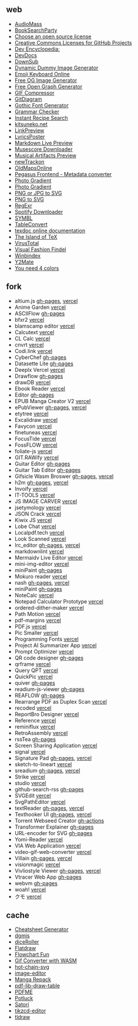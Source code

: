 ## web

- [AudioMass](https://audiomass.co)
- [BookSearchParty](https://booksearch.party)
- [Choose an open source license](https://choosealicense.com/)
- [Creative Commons Licenses for GitHub Projects](https://github.com/santisoler/cc-licenses)
- [Dev Encyclopedia;](https://devpedia.dev)
- [DevDocs](https://devdocs.io)
- [DownSub](https://downsub.com)
- [Dynamic Dummy Image Generator](https://dummyimage.com)
- [Emoji Keyboard Online](https://emojikeyboard.io)
- [Free OG Image Generator](https://ogimage.click)
- [Free Open Graph Generator](https://og.indiehub.best)
- [GIF Compressor](https://gifcompressor.com)
- [GitDiagram](https://gitdiagram.com)
- [Gothic Font Generator](https://capitalizemytitle.com/gothic-font-generator)
- [Grammar Checker](https://wordcount.com/grammar-checker)
- [Instant Recipe Search](https://github.com/typesense/showcase-recipe-search)
- [kitsuneko.net](https://kitsunekko.net)
- [LinkPreview](https://linkpreview.xyz)
- [LyricsPoster](https://lyricsposter.net)
- [Markdown Live Preview](https://markdownlivepreview.com)
- [Musescore Downloader](https://nanomidi.net/musescore-downloader)
- [Musical Artifacts Preview](https://preview.musical-artifacts.com)
- [newTrackon](https://newtrackon.com)
- [OldMapsOnline](https://www.oldmapsonline.org)
- [Pegasus Frontend - Metadata converter](https://pegasus-frontend.org/tools/convert)
- [Photo Gradient](https://photogradient.com)
- [Photo Gradient](https://photogradient.com)
- [PNG or JPG to SVG](https://www.pngtosvg.com)
- [PNG to SVG](https://png2svg.com)
- [RegExr](https://regexr.com)
- [Spotify Downloader](https://spotidownloader.com)
- [SYMBL](https://symbl.cc)
- [TableConvert](https://tableconvert.com)
- [texdoc online documentation](https://texdoc.org/index.html)
- [The Island of TeX](https://islandoftex.gitlab.io)
- [VirusTotal](https://www.virustotal.com/gui/home/upload)
- [Visual Fashion Findel](https://shopwithpixie.com/visual-fashion-finder)
- [Winbindex](https://winbindex.m417z.com)
- [Y2Mate](https://y2mate.nu/en-GczD)
- [You need 4 colors](https://www.iamsajid.com/colors)

## fork

- altium.js [gh-pages](https://scillidan.github.io/altium_js/altium_sch.html), [vercel](https://gm-altium-js.vercel.app/altium_sch.html)
- Anime Garden [vercel](https://gm-anime-garden.vercel.app)
- ASCIIFlow [gh-pages](https://scillidan.github.io/asciiflow)
- bfxr2 [vercel](https://gm-bfxr2.vercel.app)
- blamscamp editor [vercel](https://gm-blamscamp.vercel.app)
- Calcutext [vercel](https://gm-calcutext.vercel.app)
- CL Calc [vercel](https://gm-clcalc.vercel.app)
- cnvrt [vercel](https://gm-cnvrt.vercel.app)
- Codi.link [vercel](https://gm-codi-link.vercel.app)
- CyberChef [gh-pages](https://scillidan.github.io/CyberChef)
- Datasette Lite [gh-pages](https://scillidan.github.io/datasette-lite/?csv=https://raw.githubusercontent.com/WeblateOrg/language-data/refs/heads/main/languages.csv)
- Deeplx Vercel [vercel](https://gm-deeplx-vercel.vercel.app)
- Drawflow [gh-pages](https://scillidan.github.io/Drawflow)
- drawDB [vercel](https://gm-drawdb.vercel.app/editor)
- Ebook Reader [vercel](https://gm-ebook-reader.vercel.app)
- Editor [gh-pages](https://scillidan.github.io/Editor)
- EPUB Manga Creator V2 [vercel](https://gm-epub-manga-creator.vercel.app)
- ePubViewer [gh-pages](https://scillidan.github.io/ePubViewer), [vercel](https://gm-epubviewer.vercel.app)
- etytree [vercel](https://gm-etytree.vercel.app)
- Excalidraw [vercel](https://gm-excalidraw.vercel.app)
- Favycon [vercel](https://gm-favycon.vercel.app)
- finetuneas [vercel](https://gm-finetuneas.vercel.app/finetuneas.html)
- FocusTide [vercel](https://gm-focus-tide.vercel.app)
- FossFLOW [vercel](https://gm-foss-flow.vercel.app)
- foliate-js [vercel](https://gm-foliate-js.vercel.app/reader.html)
- GIT.RAWify [vercel](https://gm-git-rawify.vercel.app)
- Guitar Editor [gh-pages](https://scillidan.github.io/guitar-tabs-editor)
- Guitar Tab Editor [gh-pages](https://scillidan.github.io/tab-editor)
- Gifsicle Wasm Broswer [gh-pages](https://scillidan.github.io/gifsicle-wasm-browser), [vercel](https://gm-gifsicle-wasm-browser.vercel.app)
- h2m [gh-pages](https://scillidan.github.io/h2m), [vercel](https://gm-h2m.vercel.app)
- Invoify [vercel](https://gm-invoify.vercel.app)
- IT-TOOLS [vercel](https://gm-it-tools.vercel.app)
- JS IMAGE CARVER [vercel](https://gm-js-image-carver.vercel.app)
- jsetymology [vercel](https://gm-jsetymology.vercel.app)
- JSON Crack [vercel](https://gm-jsoncrack-com.vercel.app)
- Kiwix JS [vercel](https://gm-kiwix-js-pwa.vercel.app/www/index.html)
- Lobe Chat [vercel](https://gm-lobe-chat.vercel.app)
- Localpdf.tech [vercel](https://gm-localpdfmerger.vercel.app)
- Look Scanned [vercel](https://gm-lookscanned-io.vercel.app)
- lrc_editor [gh-pages](https://scillidan.github.io/lrc_editor/), [vercel](https://gm-lrc-editor.vercel.app)
- markdownlint [vercel](https://gm-markdownlint.vercel.app/default.htm)
- Mermaidv Live Editor [vercel](https://gm-mermaid-live-editor.vercel.app)
- mini-img-editor [vercel](https://gm-mini-photo-editor.vercel.app)
- miniPaint [gh-pages](https://scillidan.github.io/miniPaint)
- Mokuro reader [vercel](https://gm-mokuro-reader.vercel.app)
- nash [gh-pages](https://scillidan.github.io/nash), [vercel](https://gm-nash.vercel.app)
- miniPaint [gh-pages](https://scillidan.github.io/miniPaint)
- NoteCalc [vercel](https://gm-notecalc.vercel.app)
- Notepad Calculator Prototype [vercel](https://gm-notepad-calculator.vercel.app)
- ordered-dither-maker [vercel](https://gm-ordered-dither-maker.vercel.app)
- Path Motion [vercel](https://gm-path-motion.vercel.app/canvas)
- pdf-margins [vercel](https://gm-pdf-margins.vercel.app)
- PDF.js [vercel](https://gm-pdf-js.vercel.app/web/viewer.html)
- Pic Smaller [vercel](https://gm-pic-smaller.vercel.app)
- Programming Fonts [vercel](https://gm-programmingfonts.vercel.app)
- Project AI Summarizer App [vercel](https://gm-project-ai-summarizer-app.vercel.app)
- Prompt Optimizer [vercel](https://gm-prompt-optimizer.vercel.app)
- QR code designer [gh-pages](https://scillidan.github.io/qr-designer)
- qrframe [vercel](https://gm-qrframe.vercel.app)
- Query QPT [vercel](https://gm-query-gpt.vercel.app)
- QuickPic [vercel](https://gm-quickpic.vercel.app)
- quiver [gh-pages](https://scillidan.github.io/quiver)
- readium-js-viewer [gh-pages](https://scillidan.github.io/readium-js-viewer)
- REAFLOW [gh-pages](https://scillidan.github.io/reaflow)
- Rearrange PDF as Duplex Scan [vercel](https://gm-pdf-duplex-scan.vercel.app)
- recoded [vercel](https://gm-recoded.vercel.app)
- ReportBro Designer [vercel](https://gm-reportbro-designer.vercel.app/demos/default.html)
- Reference [vercel](https://gm-reference.vercel.app)
- reminiflux [vercel](https://gm-reminiflux.vercel.app)
- RetroAssembly [vercel](https://gm-retro-assembly.vercel.app)
- rssTea [gh-pages](https://scillidan.github.io/rssTea)
- Screen Sharing Application [vercel](https://gm-screen-sharing.vercel.app)
- signal [vercel](https://gm-signal.vercel.app/edit)
- Signature Pad [gh-pages](https://scillidan.github.io/signature_pad), [vercel](https://gm-signature-pad.vercel.app)
- sketch-to-lineart [vercel](https://gm-sketch-to-lineart.vercel.app)
- sreadium [gh-pages](https://scillidan.github.io/sreadium/?epubs=https%3A%2F%2Fscillidan.github.io/media_audioebook%2Fepub_library.opds), [vercel](https://gm-sreadium.vercel.app/?epubs=https%3A%2F%2F-m-media-audioebook.vercel.app%2Fepub_library.opds)
- Strike [vercel](https://gm-strike.vercel.app)
- studio [vercel](https://gm-studio1.vercel.app/connect)
- github-search-rss [gh-pages](https://scillidan.github.io/github-search-rss)
- SVGEdit [vercel](https://gm-svgedit.vercel.app)
- SvgPathEditor [vercel](https://gm-svg-path-editor.vercel.app)
- textReader [gh-pages](https://scillidan.github.io/textReader/textReader.html), [vercel](https://gm-text-reader.vercel.app/textReader.html)
- Texthooker UI [gh-pages](https://scillidan.github.io/texthooker-ui), [vercel](https://gm-texthooker-ui.vercel.app)
- Torrent Webseed Creator [gh-actions](https://github.com/scillidan/torrent-webseed-creator)
- Transformer Explainer [gh-pages](https://scillidan.github.io/transformer-explainer)
- URL-encoder for SVG [gh-pages](https://scillidan.github.io/url-encoder)
- Yomi-Reader [vercel](https://yomi-reader-git-gh-pages-goblin-market.vercel.app)
- VIA Web Application [vercel](https://gm-via-web.vercel.app)
- video-gif-web-converter [vercel](https://gm-video-gif-web-converter.vercel.app)
- Villain [gh-pages](https://scillidan.github.io/Villain), [vercel](https://gm-villain.vercel.app)
- visionmagic [vercel](https://gm-visionmagic.vercel.app)
- Vivliostyle Viewer [gh-pages](https://scillidan.github.io/vivliostyle.js/viewer/vivliostyle-viewer.html), [vercel](https://gm-vivliostyle-js.vercel.app)
- Vtracer Web App [gh-pages](https://scillidan.github.io/vtracer/webapp/app)
- webvm [gh-pages](https://scillidan.github.io/webvm)
- woah! [vercel](https://gm-woah.vercel.app)
- クモ [vercel](https://gm-kumo.vercel.app)

## cache

- [Cheatsheet Generator](https://github.com/scillidan/cheatsheet-generator)
- [dgmjs](https://github.com/scillidan/dgmjs)
- [diceRoller](https://github.com/scillidan/diceRoller)
- [Flatdraw](https://github.com/scillidan/flatdraw)
- [Flowchart Fun](https://github.com/scillidan/flowchart-fun)
- [Gif Converter with WASM](https://github.com/scillidan/gifconverter)
- [hot-chain-svg](https://github.com/scillidan/hot-chain-svg)
- [image-editor](https://github.com/scillidan/image-editor)
- [Manga Repack](https://github.com/scillidan/mangarepack)
- [pdf-lib-draw-table](https://github.com/scillidan/pdf-lib-draw-table)
- [PDFME](https://github.com/scillidan/pdfme)
- [Potluck](https://github.com/scillidan/potluck)
- [Satori](https://github.com/scillidan/satori)
- [tikzcd-editor](https://github.com/scillidan/tikzcd-editor)
- [tldraw](https://github.com/scillidan/tldraw)